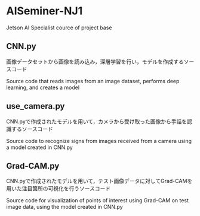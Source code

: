 # AISeminer-NJ1
Jetson AI Specialist cource of project base

## CNN.py
画像データセットから画像を読み込み，深層学習を行い，モデルを作成するソースコード

Source code that reads images from an image dataset, performs deep learning, and creates a model

## use_camera.py
CNN.pyで作成されたモデルを用いて，カメラから受け取った画像から手話を認識するソースコード

Source code to recognize signs from images received from a camera using a model created in CNN.py

## Grad-CAM.py
CNN.pyで作成されたモデルを用いて，テスト画像データに対してGrad-CAMを用いた注目箇所の可視化を行うソースコード

Source code for visualization of points of interest using Grad-CAM on test image data, using the model created in CNN.py
